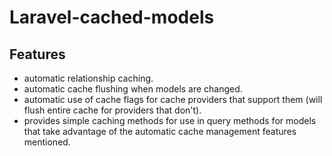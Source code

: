 # Laravel-cached-models

## Features
- automatic relationship caching.
- automatic cache flushing when models are changed.
- automatic use of cache flags for cache providers that support them (will flush
  entire cache for providers that don't).
- provides simple caching methods for use in query methods for models that take
  advantage of the automatic cache management features mentioned.
